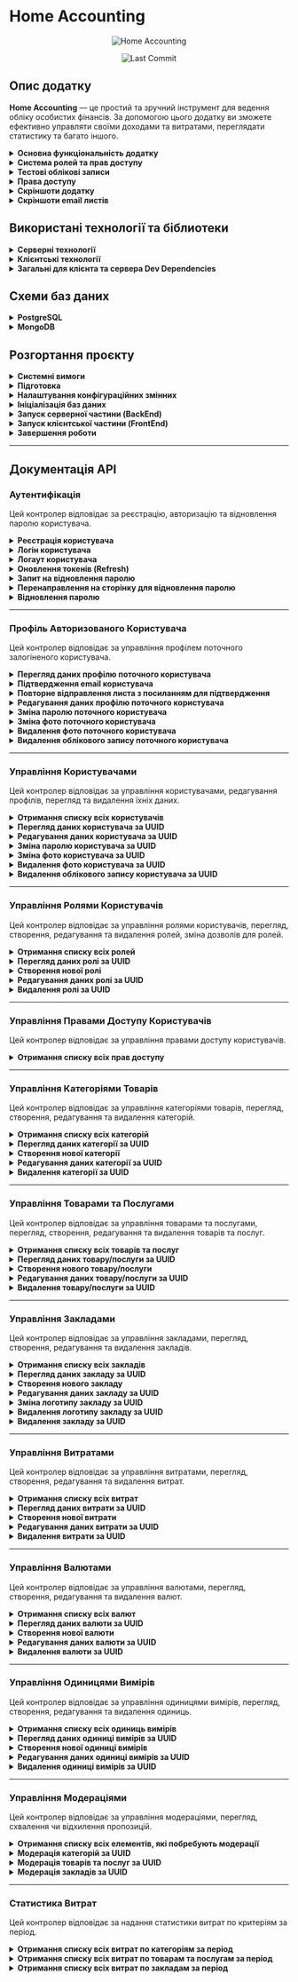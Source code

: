 # Home Accounting

<p align="center">
  <img src="./screenshots/Demo.gif" alt="Home Accounting" style="max-width: 80%;">
</p>
<p align="center">
  <img src="https://img.shields.io/github/last-commit/sytnikovzp/home-accounting" alt="Last Commit">
</p>

## Опис додатку

<strong>Home Accounting</strong> — це простий та зручний інструмент для
ведення обліку особистих фінансів. За допомогою цього додатку ви зможете
ефективно управляти своїми доходами та витратами, переглядати статистику
та багато іншого.

<details>
  <summary><strong>Основна функціональність додатку</strong></summary>

- **Реєстрація та Авторизація**: Користувачі можуть зареєструватися в системі, надаючи свої дані (повне ім'я, email, пароль). Після реєстрації необхідне підтвердження через email. Передбачено авторизацію за email і паролем, а також відновлення паролів через email. Всі маршрути, що потребують авторизації, є приватними. Доступ до окремих розділів визначається ролями та дозволами.

- **Облік товарів та послуг**: Користувачі можуть додавати та редагувати товари й послуги з прив’язкою до відповідних категорій.

- **Категоризація витрат**: Можливість створювати, змінювати та видаляти категорії витрат для систематизації фінансів.

- **Динамічне відстеження витрат**: Користувачі можуть реєструвати витрати, вказуючи суму, категорію, заклад, валюту та інші параметри. Це забезпечує детальний контроль фінансів. Доступ до записів обмежений – кожен користувач бачить лише власні витрати. Додаток підтримує фільтрацію витрат за періодами (день, тиждень, місяць, рік) та критеріями (категорії, магазини, способи оплати тощо).

- **Робота з валютами**: Для зручності користувачів додаток підтримує кілька валют для витрат. Проте, для збереження єдиної валюти статистики (гривні), якщо при створенні витрати обрана інша валюта, система автоматично перераховує суму в гривні за поточним курсом і зберігає її у базі даних в гривнях. Це дає змогу легко обчислювати загальні витрати і аналізувати їх за допомогою єдиної валюти — гривні.

- **Візуалізована статистика**: Витрати відображаються у вигляді графіків і діаграм, що дозволяє аналізувати фінанси за категоріями, магазинами та періодами.

- **Перевірка та контроль змін**: Передбачено механізми модерації, що дозволяють переглядати, змінювати або додавати новий контент на сайт.

- **Управління одиницями вимірів**: Доступне створення, редагування та видалення одиниць вимірів, що використовуються для товарів і послуг.

- **Управління закладами**: Користувачі можуть додавати, редагувати та видаляти заклади, де здійснюють покупки.

- **Управління користувачами**: Адміністратори можуть редагувати дані користувачів або видаляти їхні облікові записи.

- **Розширене управління ролями та правами доступу**: Реалізована система ролей і дозволів для контролю доступу до функцій. Користувачі можуть змінювати або видаляти лише ті записи, до яких мають дозволи.

- **Адаптивний дизайн**: Додаток оптимізований для роботи на різних пристроях.

- **Прелоадери**: Використовуються прелоадери для зручного відображення процесу завантаження даних з API.

</details>

<details>
  <summary><strong>Система ролей та прав доступу</strong></summary>

- **Рольова модель доступу**: Додаток підтримує систему ролей, що забезпечує гнучке керування правами користувачів. Кожен користувач має певну роль, яка визначає доступні для нього функції.

- **Ролі користувачів**:

  - **Адміністратори** — повний доступ до управління користувачами, ролями та їхніми правами.
  - **Модератори** — можуть редагувати та модерувати контент (категорії, заклади, товари тощо).
  - **Користувачі** — можуть керувати власними витратами, додавати нові категорії, заклади та товари.

- **Права доступу**:

  - **Адміністратори**: створення, редагування та видалення користувачів, управління ролями та правами.
  - **Модератори**: модерування категорій, закладів та товарів, редагування іншого контенту.
  - **Користувачі**: додавання власних витрат, перегляд профілю, створення нових категорій, закладів та товарів.

- **Контроль доступу**:
  - Будь-які дії, що потребують прав доступу, перевіряються перед виконанням.
  - Ролі та дозволи можна розширювати та налаштовувати під потреби проекту.
  - Гарантується, що користувачі працюють лише з дозволеними їм даними.
  - Система дозволяє розширювати та змінювати права відповідно до потреб.

</details>

<details>
  <summary><strong>Тестові облікові записи</strong></summary>

| Роль          | Email                  | Пароль   |
| ------------- | ---------------------- | -------- |
| Адміністратор | i.petrenko@gmail.com   | Qwerty12 |
| Модератор     | o.ivanchuk@gmail.com   | Qwerty12 |
| Користувач    | a.shevchenko@gmail.com | Qwerty12 |
| Користувач    | e.kovalenko@gmail.com  | Qwerty12 |
| Користувач    | m.scherbak@gmail.com   | Qwerty12 |

</details>

<details>
  <summary><strong>Права доступу</strong></summary>

| Назва дозволу                 | Опис                                                        |
| ----------------------------- | ----------------------------------------------------------- |
| **ADD_ROLES**                 | Додавання нових ролей користувачів                          |
| **EDIT_ROLES**                | Редагування ролей користувачів                              |
| **REMOVE_ROLES**              | Видалення ролей користувачів                                |
| **ASSIGN_ROLES**              | Призначення та зміна ролей користувачам                     |
| **EDIT_USERS**                | Редагування облікових записів користувачів                  |
| **REMOVE_USERS**              | Видалення облікових записів користувачів                    |
| **ADD_CATEGORIES**            | Додавання нових категорій                                   |
| **EDIT_CATEGORIES**           | Редагування категорій                                       |
| **REMOVE_CATEGORIES**         | Видалення категорій                                         |
| **MODERATION_CATEGORIES**     | Модерація категорій (зміна статусу публікації)              |
| **ADD_ESTABLISHMENTS**        | Додавання нових закладів                                    |
| **EDIT_ESTABLISHMENTS**       | Редагування закладів                                        |
| **REMOVE_ESTABLISHMENTS**     | Видалення закладів                                          |
| **MODERATION_ESTABLISHMENTS** | Модерація закладів (зміна статусу публікації)               |
| **ADD_PRODUCTS**              | Додавання нових товарів                                     |
| **EDIT_PRODUCTS**             | Редагування товарів                                         |
| **REMOVE_PRODUCTS**           | Видалення товарів                                           |
| **MODERATION_PRODUCTS**       | Модерація товарів (зміна статусу публікації)                |
| **ADD_CURRENCIES**            | Додавання нових валют                                       |
| **EDIT_CURRENCIES**           | Редагування валют                                           |
| **REMOVE_CURRENCIES**         | Видалення валют                                             |
| **ADD_MEASURES**              | Додавання нових одиниць вимірів                             |
| **EDIT_MEASURES**             | Редагування одиниць вимірів                                 |
| **REMOVE_MEASURES**           | Видалення одиниць вимірів                                   |
| **ADD_EXPENSES**              | Додавання нових записів про витрати                         |
| **EDIT_EXPENSES**             | Редагування записів про витрати                             |
| **REMOVE_EXPENSES**           | Видалення записів про витрати                               |
| **FULL_PROFILE_VIEWER**       | Перегляд повної інформації в профілях інших користувачів    |
| **LIMITED_PROFILE_VIEWER**    | Перегляд обмеженої інформації в профілях інших користувачів |

</details>

<details>
  <summary><strong>Скріншоти додатку</strong></summary>

![MobileView](./screenshots/1_Mobile_view.png)
![MainPage](./screenshots/2_Main_page.png)
![Auth](./screenshots/3_Auth.png)
![ForgotPassword](./screenshots/4_Forgot_password.png)
![ViewUser](./screenshots/5_User_details.png)
![ChangeUserPassword](./screenshots/6_Change_password.png)
![EditUser](./screenshots/7_User_edit.png)
![RoleDetails](./screenshots/8_Role_details.png)
![RoleEdit](./screenshots/9_Role_edit.png)
![ExpensesList](./screenshots/10_Expenses_list.png)
![ExpensesDetails](./screenshots/11_Expenses_details.png)
![ExpensesEdit](./screenshots/12_Expenses_edit.png)
![ExpensesRemove](./screenshots/13_Expenses_remove.png)
![StatisticsBar](./screenshots/14_Statistics_bar.png)
![StatisticsDonut](./screenshots/15_Statistics_donut.png)
![Moderation](./screenshots/16_Moderation.png)
![EstablishmentsDetails](./screenshots/17_Establishments_details.png)
![EstablishmentsEdit](./screenshots/18_Establishments_edit.png)
![Forbidden](./screenshots/19_Forbidden.png)
![NotFound](./screenshots/20_Not_found.png)

</details>

<details>
  <summary><strong>Скріншоти email листів</strong></summary>

![WelcomeMail](./screenshots/21_Mail_welcome.png)
![ChangeEmail](./screenshots/22_Mail_confirm_change_email.png)
![ResetPassword](./screenshots/23_Mail_reset_pass.png)

</details>

## Використані технології та біблиотеки

<details>
  <summary><strong>Серверні технології</strong></summary>

- **Node.js** – середовище виконання JavaScript на сервері.
- **Express** – веб-фреймворк для створення серверних застосунків.
- **PostgreSQL** – реляційна база даних для зберігання структурованих даних.
- **MongoDB** – NoSQL база даних для зберігання користувачів, ролей і прав доступу.
- **Sequelize** – ORM для PostgreSQL. Працює з моделями, міграціями, сидуванням.
- **pg** / **pg-hstore** – залежності Sequelize для роботи з PostgreSQL.
- **Mongoose** – ODM для MongoDB. Дозволяє описувати схеми і працювати з моделями.
- **date-fns** – бібліотека для форматування, обчислення та маніпуляції з датами.
- **bcrypt** – хешування паролів для зберігання в безпечному вигляді.
- **jsonwebtoken** – генерація і перевірка JWT токенів для автентифікації.
- **cookie-parser** – middleware для обробки HTTP cookie.
- **cors** – middleware для керування політикою доступу між доменами (CORS).
- **multer** – middleware для обробки завантажених файлів (наприклад, зображень).
- **nodemailer** – бібліотека для відправки email через SMTP.
- **axios** – бібліотека для виконання HTTP-запитів.
- **dotenv** – бібліотека для завантаження змінних оточення з `.env` файлу.
- **uuid** – бібліотека для генерації унікальних ідентифікаторів (UUID).
- **yup** – бібліотека для валідації даних на сервері.

</details>

<details>
  <summary><strong>Клієнтські технології</strong></summary>

- **React** – бібліотека для побудови інтерфейсів користувача.
- **React DOM** – бібліотека для взаємодії React з DOM.
- **React Router DOM** – бібліотека для роботи з маршрутизацією в React.
- **React Helmet Async** – бібліотека для роботи з мета-тегами та заголовками сторінок в React.
- **Redux Toolkit (@reduxjs/toolkit)** – інструменти для роботи з глобальним станом і RTK Query.
- **React Redux** – офіційна бібліотека для інтеграції Redux з React.
- **Redux Logger** – middleware для логування дій Redux у консолі.
- **MUI (Material-UI)** – бібліотека компонентів для React, що реалізує Material Design.
- **MUI Icons** – набір іконок для Material-UI.
- **MUI X Date Pickers** – набір компонентів для вибору дати та часу в MUI.
- **Emotion (React & Styled)** – бібліотека для CSS-in-JS стилізації, використовується з MUI.
- **Date-fns** – бібліотека для роботи з датами, яка використовується для форматування і обробки часу.
- **Framer Motion** – бібліотека для створення анімацій у React.
- **Chart.js** – бібліотека для створення графіків і діаграм.
- **React-Chartjs-2** – обгортка для інтеграції Chart.js з React.
- **Chart.js Plugin Datalabels** – плагін для Chart.js, що дозволяє відображати підписи на діаграмах.
- **Formik** – бібліотека для керування формами в React, що спрощує обробку стану, валідації та подій у формах.
- **Yup** – бібліотека для валідації даних (часто використовується з Formik).

</details>

<details>
  <summary><strong>Загальні для клієнта та сервера Dev Dependencies</strong></summary>

- **ESLint** – інструмент для аналізу коду, що допомагає дотримуватися кращих практик програмування.
- **ESLint Config Prettier** – конфігурація ESLint для сумісності з Prettier.
- **ESLint Plugins**:
  - **eslint-plugin-import** – перевіряє правильність імпорту модулів.
  - **eslint-plugin-jsx-a11y** – допомагає покращити доступність JSX-коду.
  - **eslint-plugin-optimize-regex** – оптимізує регулярні вирази.
  - **eslint-plugin-prettier** – інтеграція Prettier з ESLint.
  - **eslint-plugin-promise** – забезпечує дотримання кращих практик при роботі з промісами.
  - **eslint-plugin-react** – лінтинг специфічного для React коду.
  - **eslint-plugin-react-hooks** – перевіряє коректне використання React-хуків.
  - **eslint-plugin-react-refresh** – підтримка React Fast Refresh.
  - **eslint-plugin-simple-import-sort** – автоматично сортує імпорти.
  - **eslint-plugin-sort-keys-fix** – автоматично сортує ключі об'єктів.
  - **eslint-plugin-sequelize** – перевіряє використання Sequelize у коді.
  - **eslint-plugin-unicorn** – набір правил для покращення якості коду.
- **Prettier** – інструмент для автоматичного форматування коду.
- **Globals** – набір глобальних змінних для коректної роботи ESLint.
- **Nodemon** – утиліта, що дозволяє автоматично перезапускати сервер при внесенні змін у код.
- **Morgan** – middleware для ведення логів HTTP-запитів в Express.
- **Sequelize CLI** – інструмент для керування міграціями та сидуванням даних у Sequelize.
- **Jest** – тестова бібліотека для модульного тестування.
- **Supertest** – бібліотека для тестування HTTP-запитів до сервера.
- **Vite** – інструмент для збірки проєктів, що забезпечує швидку розробку та оптимізацію коду.
- **Vite Plugin Env Compatible** – забезпечує сумісність змінних оточення у Vite.
- **@Vitejs/Plugin-React** – офіційний плагін для підтримки React у Vite.

</details>

## Схеми баз даних

<details>
  <summary><strong>PostgreSQL</strong></summary>
  <p align="center">
  <img src="./screenshots/ER_PostgreSQL.png" alt="PostgreSQL" style="max-width: 80%;">
  </p>
</details>

<details>
  <summary><strong>MongoDB</strong></summary>
  <p align="center">
  <img src="./screenshots/ER_MongoDB.png" alt="MongoDB" style="max-width: 80%;">
  </p>
</details>

## Розгортання проєкту

<details>
  <summary><strong>Системні вимоги</strong></summary>

- GIT: **2.47** або вище
- Node.js: **v20.19.1** або вище
- NPM: **10.8.2** або вище
- PostgreSQL: **16.4** або вище
- MongoDB: **7.0.14** або вище

</details>

<details>
  <summary><strong>Підготовка</strong></summary>

```bash
# Клонуємо репозиторій
git clone git@github.com:sytnikovzp/home-accounting.git

# Переходимо в директорію проєкту
cd home-accounting

# Встановлюємо залежності для серверної та клієнтської частини
npm --prefix server install
npm --prefix client install
```

</details>

<details>
  <summary><strong>Налаштування конфігураційних змінних</strong></summary>

Створіть файл `.env` використовуючи команду:

```bash
cp .env.example .env
```

Відредагуйте файл `.env`, вказавши СВОЇ значення для `SMTP_USER` та `SMTP_PASSWORD`. Це потрібно для коректної роботи біблиотеки nodemailer.

Якщо файл `.env.example` **відсутній**, створіть файл `.env` використовуючи команду:

```bash
cat <<EOL > .env
# For client
VITE_PORT=3000

# For server
CLIENT_URL=http://localhost:3000
ACCOUNTING_SERVER_HOST=localhost
ACCOUNTING_SERVER_PORT=5000
STATIC_PATH=public

ACCESS_TOKEN_SECRET=access_secret
REFRESH_TOKEN_SECRET=refresh_secret
ACCESS_TOKEN_LIFETIME=15m
REFRESH_TOKEN_LIFETIME=60d
HASH_SALT_ROUNDS=9

SMTP_HOST="smtp.gmail.com"
SMTP_PORT=587
SMTP_USER=*yourmail@gmail.com* // Enter your SMTP credentials
SMTP_PASSWORD="*your password*" // Enter your SMTP credentials

# For database
DB_HOST=localhost
DB_DIALECT=postgres
DB_USER=postgres
DB_PASS=root
DB_NAME=home_accounting
DB_NAME_TEST=home_accounting_test
MONGO_HOST=localhost
MONGO_PORT=27017
MONGO_DB_NAME=home_accounting
MONGO_DB_NAME_TEST=home_accounting_test
EOL
```

</details>

<details>
  <summary><strong>Ініціалізація баз даних</strong></summary>

```bash
cd server
npm run dbinit
cd ..
```

</details>

<details>
  <summary><strong>Запуск серверної частини (BackEnd)</strong></summary>

```bash
# В окремому терміналі переходимо в директорію проєкту
cd home-accounting

# Запускаємо BackEnd
npm --prefix server start
```

</details>

<details>
  <summary><strong>Запуск клієнтської частини (FrontEnd)</strong></summary>

```bash
# В окремому терміналі переходимо в директорію проєкту
cd home-accounting

# Запускаємо FrontEnd
npm --prefix client start
```

</details>

<details>
  <summary><strong>Завершення роботи</strong></summary>
  Для зупинки серверної або клієнтської частини в відповідному терміналі натисніть:

```bash
CTRL + C
```

</details>

---

## Документація API

### Аутентифікація

Цей контролер відповідає за реєстрацію, авторизацію та відновлення паролю користувача.

<details>
  <summary><strong>Реєстрація користувача</strong></summary>

- **Метод**: POST
- **URL**: `/api/auth/registration`
- **Опис**: Створює нового користувача
- **Доступ лише для авторизованих користувачів**: Ні

#### **Тіло запиту**:

```json
{
  "fullName": "Микола Щербак",
  "email": "m.scherbak93801@gmail.com",
  "password": "Qwerty12"
}
```

#### **Приклад відповіді**:

```json
{
  "accessToken": "JWT access токен",
  "refreshToken": "JWT refresh токен",
  "authenticatedUser": {
    "uuid": "UUID користувача",
    "fullName": "Микола Щербак",
    "emailConfirm": "Очікує підтвердження",
    "role": "Users",
    "photo": ""
  },
  "permissions": ["ADD_ESTABLISHMENTS", "EDIT_ESTABLISHMENTS"]
}
```

</details>

<details>
  <summary><strong>Логін користувача</strong></summary>

- **Метод**: POST
- **URL**: `/api/auth/login`
- **Опис**: Авторизація користувача та отримання JWT-токенів
- **Доступ лише для авторизованих користувачів**: Ні

#### **Тіло запиту**:

```json
{
  "email": "m.scherbak93801@gmail.com",
  "password": "Qwerty12"
}
```

#### **Приклад відповіді**:

```json
{
  "accessToken": "JWT access токен",
  "refreshToken": "JWT refresh токен",
  "authenticatedUser": {
    "uuid": "UUID користувача",
    "fullName": "Микола Щербак",
    "emailConfirm": "Очікує підтвердження",
    "role": "Users",
    "photo": ""
  },
  "permissions": ["ADD_ESTABLISHMENTS", "EDIT_ESTABLISHMENTS"]
}
```

</details>

<details>
  <summary><strong>Логаут користувача</strong></summary>

- **Метод**: GET
- **URL**: `/api/auth/logout`
- **Опис**: Видалення refresh токену і завершення сесії користувача
- **Доступ лише для авторизованих користувачів**: Ні
- **Тіло запиту**: не потрібне
- **Приклад відповіді**: `200 OK`

</details>

<details>
  <summary><strong>Оновлення токенів (Refresh)</strong></summary>

- **Метод**: GET
- **URL**: `/api/auth/refresh`
- **Опис**: Оновлює JWT токени, використовуючи refresh токен з cookies
- **Доступ лише для авторизованих користувачів**: Так
- **Тіло запиту**: не потрібне

#### **Приклад відповіді**:

```json
{
  "accessToken": "JWT access токен",
  "refreshToken": "JWT refresh токен",
  "authenticatedUser": {
    "uuid": "UUID користувача",
    "fullName": "Микола Щербак",
    "emailConfirm": "Очікує підтвердження",
    "role": "Users",
    "photo": ""
  },
  "permissions": ["ADD_ESTABLISHMENTS", "EDIT_ESTABLISHMENTS"]
}
```

</details>

<details>
  <summary><strong>Запит на відновлення паролю</strong></summary>

- **Метод**: POST
- **URL**: `/api/auth/forgot`
- **Опис**: Відправлення на електронну пошту користувача посилання для відновлення паролю
- **Доступ лише для авторизованих користувачів**: Ні

#### **Тіло запиту**:

```json
{
  "email": "m.scherbak93801@gmail.com"
}
```

#### **Приклад відповіді**:

```json
{
  "severity": "success",
  "title": "Відновлення паролю",
  "message": "На Вашу електронну адресу відправлено повідомлення з подальшими інструкціями"
}
```

</details>

<details>
  <summary><strong>Перенаправлення на сторінку для відновлення паролю</strong></summary>

- **Метод**: GET
- **URL**: `/api/auth/redirect?token={uuid_token}`
- **Опис**: Перевірка токену для відновлення паролю і перенаправлення користувача на сторінку введення нового паролю
- **Доступ лише для авторизованих користувачів**: Ні
- **Тіло запиту**: не потрібне
- **Приклад відповіді**: `301 Redirect`

</details>

<details>
  <summary><strong>Відновлення паролю</strong></summary>

- **Метод**: POST
- **URL**: `/api/auth/reset?token={uuid_token}`
- **Опис**: Відновлення паролю користувача за допомогою токена
- **Доступ лише для авторизованих користувачів**: Ні

#### **Тіло запиту**:

```json
{
  "newPassword": "Qwerty12",
  "confirmNewPassword": "Qwerty12"
}
```

#### **Приклад відповіді**:

```json
{
  "severity": "success",
  "title": "Відновлення паролю",
  "message": "Ваш пароль успішно змінено"
}
```

</details>

---

### Профіль Авторизованого Користувача

Цей контролер відповідає за управління профілем поточного залогіненого користувача.

<details>
  <summary><strong>Перегляд даних профілю поточного користувача</strong></summary>

- **Метод**: GET
- **URL**: `/api/profile`
- **Опис**: Отримує профіль поточного залогіненого користувача
- **Доступ лише для авторизованих користувачів**: Так
- **Тіло запиту**: не потрібне

#### **Приклад відповіді**:

```json
{
  "uuid": "UUID поточного користувача",
  "fullName": "Повне ім'я користувача",
  "role": {
    "UUID ролі користувача",
    "Назва ролі користувача"
  },
  "photo": "Ім'я файлу фото користувача (якщо є)",
  "email": "Email користувача",
  "emailConfirm": "Статус підтвердження email користувача",
  "creation": {
    "createdAt": "Дата та час створення облікового запису",
    "updatedAt": "Дата та час редагування облікового запису"
  },
  "permissions": [
    {
      "uuid": "UUID права доступу",
      "title": "НАЗВА_ПРАВА_ДОСТУПУ"
    },
    ...
  ]
}
```

</details>

<details>
  <summary><strong>Підтвердження email користувача</strong></summary>

- **Метод**: GET
- **URL**: `/api/profile/confirm?token={uuid_token}`
- **Опис**: Підтверджує email користувача за допомогою токена
- **Доступ лише для авторизованих користувачів**: Так
- **Тіло запиту**: не потрібне
- **Приклад відповіді**: `301 Redirect`

</details>

<details>
  <summary><strong>Повторне відправлення листа з посиланням для підтвердження</strong></summary>

- **Метод**: GET
- **URL**: `/api/profile/resend`
- **Опис**: Повторно надсилає лист для підтвердження email
- **Доступ лише для авторизованих користувачів**: Так
- **Тіло запиту**: не потрібне

#### **Приклад відповіді**:

```json
{
  "severity": "success",
  "title": "Підтвердження email",
  "message": "На Вашу електронну адресу відправлено повідомлення з подальшими інструкціями"
}
```

</details>

<details>
  <summary><strong>Редагування даних профілю поточного користувача</strong></summary>

- **Метод**: PATCH
- **URL**: `/api/profile`
- **Опис**: Оновлює профіль поточного залогіненого користувача
- **Доступ лише для авторизованих користувачів**: Так

#### **Тіло запиту**:

```json
{
  "fullName": "Євген Коваленко",
  "email": "new_mail@gmail.com (необов'язково)",
  "role": "Administrators (необов'язково)"
}
```

#### **Приклад відповіді**:

```json
{
  "accessToken": "JWT access токен",
  "refreshToken": "JWT refresh токен",
  "authenticatedUser": {
    "uuid": "UUID користувача",
    "fullName": "Євген Коваленко",
    "emailConfirm": "Очікує підтвердження",
    "role": "Users",
    "photo": ""
  },
  "permissions": ["ADD_ESTABLISHMENTS", "EDIT_ESTABLISHMENTS"]
}
```

</details>

<details>
  <summary><strong>Зміна паролю поточного користувача</strong></summary>

- **Метод**: PATCH
- **URL**: `/api/profile/password`
- **Опис**: Оновлює пароль поточного користувача
- **Доступ лише для авторизованих користувачів**: Так

#### **Тіло запиту**:

```json
{
  "newPassword": "Qwerty12",
  "confirmNewPassword": "Qwerty12"
}
```

#### **Приклад відповіді**:

```json
{
  "accessToken": "JWT access токен",
  "refreshToken": "JWT refresh токен",
  "authenticatedUser": {
    "uuid": "UUID користувача",
    "fullName": "Євген Коваленко",
    "emailConfirm": "Очікує підтвердження",
    "role": "Users",
    "photo": ""
  },
  "permissions": ["ADD_ESTABLISHMENTS", "EDIT_ESTABLISHMENTS"]
}
```

</details>

<details>
  <summary><strong>Зміна фото поточного користувача</strong></summary>

- **Метод**: PATCH
- **URL**: `/api/profile/photo`
- **Опис**: Оновлює аватар користувача
- **Доступ лише для авторизованих користувачів**: Так
- **Формат запиту**: FormData

#### **Тіло запиту**:

```json
{
  "photo": "(файл зображення)"
}
```

#### **Приклад відповіді**:

```json
{
  "uuid": "UUID користувача",
  "photo": "1730713568386-evgen.kovalenko.jpg"
}
```

</details>

<details>
  <summary><strong>Видалення фото поточного користувача</strong></summary>

- **Метод**: DELETE
- **URL**: `/api/profile/photo`
- **Опис**: Видалення аватару користувача, повертаючи його до дефолтного
- **Доступ лише для авторизованих користувачів**: Так
- **Тіло запиту**: не потрібне

#### **Приклад відповіді**:

```json
{
  "uuid": "UUID користувача",
  "photo": ""
}
```

</details>

<details>
  <summary><strong>Видалення облікового запису поточного користувача</strong></summary>

- **Метод**: DELETE
- **URL**: `/api/profile`
- **Опис**: Видалення облікового запису поточного користувача
- **Доступ лише для авторизованих користувачів**: Так
- **Тіло запиту**: не потрібне
- **Приклад відповіді**: `200 OK`

</details>

---

### Управління Користувачами

Цей контролер відповідає за управління користувачами, редагування профілів, перегляд та видалення їхніх даних.

<details>
  <summary><strong>Отримання списку всіх користувачів</strong></summary>

- **Метод**: GET
- **URL**: `/api/users`
- **Опис**: Повертає список користувачів з підтримкою пагінації, сортування та фільтрації за статусом
- **Доступ лише для авторизованих користувачів**: Так
- **Тіло запиту**: не потрібне

**Параметри запиту**:

- `limit` - кількість елементів на сторінці (за замовчуванням 5)
- `offset` - кількість елементів, які потрібно пропустити
- `emailConfirm` - поле для фільтрації списку (за замовчуванням `all`)
- `sort` - поле для сортування (за замовчуванням `uuid`)
- `order` - напрям сортування (`asc` або `desc`, за замовчуванням `asc`)

#### **Приклад відповіді**:

```json
[
  {
    "uuid": "UUID користувача",
    "fullName": "Повне ім'я користувача",
    "photo": "Ім'я файлу фото користувача (якщо є)",
  },
  ...
]
```

</details>

<details>
  <summary><strong>Перегляд даних користувача за UUID</strong></summary>

- **Метод**: GET
- **URL**: `/api/users/{uuid}`
- **Опис**: Отримує інформацію про користувача за його UUID. Потрібні права доступу `FULL_PROFILE_VIEWER` або `LIMITED_PROFILE_VIEWER`
- **Доступ лише для авторизованих користувачів**: Так
- **Тіло запиту**: не потрібне

#### **Приклад відповіді, якщо поточний залогінений користувач має дозвіл FULL_PROFILE_VIEWER**:

```json
{
  "uuid": "UUID користувача",
  "fullName": "Повне ім'я користувача",
  "role": {
    "uuid": "UUID ролі користувача",
    "title": "Назва ролі користувача"
  },
  "photo": "Ім'я файлу фото користувача (якщо є)",
  "email": "Email користувача",
  "emailConfirm": "Статус підтвердження email користувача",
  "creation": {
    "createdAt": "Дата та час створення облікового запису",
    "updatedAt": "Дата та час редагування облікового запису"
  },
  "permissions": [
    {
      "uuid": "UUID права доступу",
      "title": "НАЗВА_ПРАВА_ДОСТУПУ"
    },
    ...
  ]
}
```

#### **Приклад відповіді, якщо поточний залогінений користувач має дозвіл LIMITED_PROFILE_VIEWER**:

```json
{
  "uuid": "UUID користувача",
  "fullName": "Повне ім'я користувача",
  "role": {
    "uuid": "UUID ролі користувача",
    "title": "Назва ролі користувача"
  },
  "photo": "Ім'я файлу фото користувача (якщо є)",
  "creation": {
    "createdAt": "Дата та час створення облікового запису",
    "updatedAt": "Дата та час редагування облікового запису"
  }
}
```

</details>

<details>
  <summary><strong>Редагування даних користувача за UUID</strong></summary>

- **Метод**: PATCH
- **URL**: `/api/users/{uuid}`
- **Опис**: Оновлює інформацію про користувача за його UUID. Потрібні права доступу `EDIT_USERS`
- **Доступ лише для авторизованих користувачів**: Так

#### **Тіло запиту**:

```json
{
  "fullName": "Євген Коваленко",
  "email": "new_mail@gmail.com (необов'язково)",
  "role": "Administrators (необов'язково)"
}
```

#### **Приклад відповіді**:

```json
{
  "accessToken": "JWT access токен",
  "refreshToken": "JWT refresh токен",
  "authenticatedUser": {
    "uuid": "UUID користувача",
    "fullName": "Євген Коваленко",
    "emailConfirm": "Очікує підтвердження",
    "role": "Users",
    "photo": ""
  },
  "permissions": ["ADD_ESTABLISHMENTS", "EDIT_ESTABLISHMENTS"]
}
```

</details>

<details>
  <summary><strong>Зміна паролю користувача за UUID</strong></summary>

- **Метод**: PATCH
- **URL**: `/api/users/{uuid}/password`
- **Опис**: Оновлює пароль облікового запису користувача за його UUID. Потрібні права доступу `EDIT_USERS`
- **Доступ лише для авторизованих користувачів**: Так

#### **Тіло запиту**:

```json
{
  "newPassword": "Qwerty12",
  "confirmNewPassword": "Qwerty12"
}
```

#### **Приклад відповіді**:

```json
{
  "accessToken": "JWT access токен",
  "refreshToken": "JWT refresh токен",
  "authenticatedUser": {
    "uuid": "UUID користувача",
    "fullName": "Євген Коваленко",
    "emailConfirm": "Очікує підтвердження",
    "role": "Users",
    "photo": ""
  },
  "permissions": ["ADD_ESTABLISHMENTS", "EDIT_ESTABLISHMENTS"]
}
```

</details>

<details>
  <summary><strong>Зміна фото користувача за UUID</strong></summary>

- **Метод**: PATCH
- **URL**: `/api/users/{uuid}/photo`
- **Опис**: Оновлює аватар користувача за його UUID. Потрібні права доступу `EDIT_USERS`
- **Доступ лише для авторизованих користувачів**: Так
- **Формат запиту**: FormData

#### **Тіло запиту**:

```json
{
  "photo": "(файл зображення)"
}
```

#### **Приклад відповіді**:

```json
{
  "uuid": "UUID користувача",
  "photo": "1730713568386-evgen.kovalenko.jpg"
}
```

</details>

<details>
  <summary><strong>Видалення фото користувача за UUID</strong></summary>

- **Метод**: DELETE
- **URL**: `/api/users/{uuid}/photo`
- **Опис**: Видалення аватару користувача за його UUID, повертаючи його до дефолтного. Потрібні права доступу `EDIT_USERS`
- **Доступ лише для авторизованих користувачів**: Так
- **Тіло запиту**: не потрібне

#### **Приклад відповіді**:

```json
{
  "uuid": "UUID користувача",
  "photo": ""
}
```

</details>

<details>
  <summary><strong>Видалення облікового запису користувача за UUID</strong></summary>

- **Метод**: DELETE
- **URL**: `/api/users/{uuid}`
- **Опис**: Видалення користувача за UUID. Потрібні права доступу `REMOVE_USERS`
- **Доступ лише для авторизованих користувачів**: Так
- **Тіло запиту**: не потрібне
- **Приклад відповіді**: `200 OK`

</details>

---

### Управління Ролями Користувачів

Цей контролер відповідає за управління ролями користувачів, перегляд, створення, редагування та видалення ролей, зміна дозволів для ролей.

<details>
  <summary><strong>Отримання списку всіх ролей</strong></summary>

- **Метод**: GET
- **URL**: `/api/roles`
- **Опис**: Повертає список ролей з підтримкою пагінації та сортування
- **Доступ лише для авторизованих користувачів**: Так
- **Тіло запиту**: не потрібне

**Параметри запиту**:

- `limit` - кількість елементів на сторінці (за замовчуванням 5)
- `offset` - кількість елементів, які потрібно пропустити
- `sort` - поле для сортування (за замовчуванням `uuid`)
- `order` - напрям сортування (`asc` або `desc`, за замовчуванням `asc`)

#### **Приклад відповіді**:

```json
[
  {
    "uuid": "UUID ролі",
    "title": "Назва ролі",
  },
  ...
]
```

</details>

<details>
  <summary><strong>Перегляд даних ролі за UUID</strong></summary>

- **Метод**: GET
- **URL**: `/api/roles/{uuid}`
- **Опис**: Отримує інформацію про роль за його UUID
- **Доступ лише для авторизованих користувачів**: Так
- **Тіло запиту**: не потрібне

#### **Приклад відповіді**:

```json
{
  "uuid": "UUID ролі",
  "title": "Назва ролі",
  "description": "Опис ролі (якщо є)",
  "permissions": [
    {
      "uuid": "UUID права доступу",
      "title": "НАЗВА_ПРАВА_ДОСТУПУ",
      "description": "Детальний опис права доступу"
    },
    ...
  ],
  "creation": {
    "createdAt": "Дата та час створення ролі",
    "updatedAt": "Дата та час редагування ролі"
  }
}
```

</details>

<details>
  <summary><strong>Створення нової ролі</strong></summary>

- **Метод**: POST
- **URL**: `/api/roles`
- **Опис**: Створює нову роль. Потрібні права доступу `ADD_ROLES`
- **Доступ лише для авторизованих користувачів**: Так

#### **Тіло запиту**:

```json
{
  "title": "Нова роль користувача",
  "description": "Опис ролі (необов'язково)",
  "permissions": ["ADD_CATEGORIES", "ADD_PRODUCTS"]
}
```

#### **Приклад відповіді**:

```json
{
  "uuid": "UUID ролі",
  "title": "Нова роль користувача",
  "description": "Опис ролі",
  "permissions": [
    {
      "uuid": "UUID права доступу",
      "title": "ADD_CATEGORIES",
      "description": "Додавання нових товарів"
    },
    {
      "uuid": "UUID права доступу",
      "title": "ADD_PRODUCTS",
      "description": "Додавання товарів та послуг"
    },
    ...
  ],
  "creation": {
    "createdAt": "Дата та час створення ролі",
    "updatedAt": "Дата та час редагування ролі"
  }
}
```

</details>

<details>
  <summary><strong>Редагування даних ролі за UUID</strong></summary>

- **Метод**: PATCH
- **URL**: `/api/roles/{uuid}`
- **Опис**: Оновлює інформацію про роль за його UUID. Потрібні права доступу `EDIT_ROLES`
- **Доступ лише для авторизованих користувачів**: Так

#### **Тіло запиту**:

```json
{
  "title": "Оновлена назва ролі користувача",
  "description": "Оновлений опис ролі користувача",
  "permissions": ["EDIT_ESTABLISHMENTS"]
}
```

#### **Приклад відповіді**:

```json
{
  "uuid": "UUID ролі",
  "title": "Оновлена назва ролі користувача",
  "description": "Оновлений опис ролі користувача",
  "permissions": [
    {
      "uuid": "UUID права доступу",
      "title": "EDIT_ESTABLISHMENTS",
      "description": "Редагування закладів"
    }
  ],
  "creation": {
    "createdAt": "Дата та час створення ролі",
    "updatedAt": "Дата та час редагування ролі"
  }
}
```

</details>

<details>
  <summary><strong>Видалення ролі за UUID</strong></summary>

- **Метод**: DELETE
- **URL**: `/api/roles/{uuid}`
- **Опис**: Видалення ролі за UUID. Потрібні права доступу `REMOVE_ROLES`
- **Доступ лише для авторизованих користувачів**: Так
- **Тіло запиту**: не потрібне
- **Приклад відповіді**: `200 OK`

</details>

---

### Управління Правами Доступу Користувачів

Цей контролер відповідає за управління правами доступу користувачів.

<details>
  <summary><strong>Отримання списку всіх прав доступу</strong></summary>

- **Метод**: GET
- **URL**: `/api/permissions`
- **Опис**: Повертає список всіх прав доступу
- **Доступ лише для авторизованих користувачів**: Так
- **Тіло запиту**: не потрібне

#### **Приклад відповіді**:

```json
[
  {
    "uuid": "UUID права доступу",
    "title": "НАЗВА_ПРАВА_ДОСТУПУ",
    "description": "Детальний опис права доступу"
  },
  ...
]
```

</details>

---

### Управління Категоріями Товарів

Цей контролер відповідає за управління категоріями товарів, перегляд, створення, редагування та видалення категорій.

<details>
  <summary><strong>Отримання списку всіх категорій</strong></summary>

- **Метод**: GET
- **URL**: `/api/categories`
- **Опис**: Повертає список категорій з підтримкою пагінації, сортування та фільтрації за статусом
- **Доступ лише для авторизованих користувачів**: Так
- **Тіло запиту**: не потрібне

**Параметри запиту**:

- `limit` - кількість елементів на сторінку (за замовчуванням 5)
- `offset` - кількість елементів, які потрібно пропустити
- `status` - поле для фільтрації списку (за замовчуванням `approved`)
- `sort` - поле для сортування (за замовчуванням `uuid`)
- `order` - напрям сортування (`asc` або `desc`, за замовчуванням `asc`)

#### **Приклад відповіді**:

```json
[
  {
    "uuid": "UUID категорії",
    "title": "Назва категорії"
  },
  ...
]
```

</details>

<details>
  <summary><strong>Перегляд даних категорії за UUID</strong></summary>

- **Метод**: GET
- **URL**: `/api/categories/{uuid}`
- **Опис**: Отримує інформацію про категорію за його UUID
- **Доступ лише для авторизованих користувачів**: Так
- **Тіло запиту**: не потрібне

#### **Приклад відповіді**:

```json
{
  "uuid": "UUID категорії",
  "title": "Назва категорії",
  "contentType": "Категорія",
  "status": "Статус модерації",
  "moderation": {
    "moderatorUuid": "UUID модератора",
    "moderatorFullName": "Повне ім'я модератора"
  },
  "creation": {
    "creatorUuid": "UUID автора",
    "creatorFullName": "Повне ім'я автора",
    "createdAt": "Дата та час створення категорії",
    "updatedAt": "Дата та час редагування категорії"
  }
}
```

</details>

<details>
  <summary><strong>Створення нової категорії</strong></summary>

- **Метод**: POST
- **URL**: `/api/categories`
- **Опис**: Створює нову категорію. Потрібні права доступу `ADD_CATEGORIES`
- **Доступ лише для авторизованих користувачів**: Так

#### **Тіло запиту**:

```json
{
  "title": "Нова категорія"
}
```

#### **Приклад відповіді**:

```json
{
  "uuid": "UUID категорії",
  "title": "Нова категорія",
  "contentType": "Категорія",
  "status": "Затверджено",
  "moderation": {
    "moderatorUuid": "UUID модератора",
    "moderatorFullName": "Повне ім'я модератора"
  },
  "creation": {
    "creatorUuid": "UUID автора",
    "creatorFullName": "Повне ім'я автора",
    "createdAt": "Дата та час створення категорії",
    "updatedAt": "Дата та час редагування категорії"
  }
}
```

</details>

<details>
  <summary><strong>Редагування даних категорії за UUID</strong></summary>

- **Метод**: PATCH
- **URL**: `/api/categories/{uuid}`
- **Опис**: Оновлює інформацію про категорію за його UUID. Потрібні права доступу `EDIT_CATEGORIES`
- **Доступ лише для авторизованих користувачів**: Так

#### **Тіло запиту**:

```json
{
  "title": "Оновлена назва категорії"
}
```

#### **Приклад відповіді**:

```json
{
  "uuid": "UUID категорії",
  "title": "Оновлена назва категорії",
  "contentType": "Категорія",
  "status": "Затверджено",
  "moderation": {
    "moderatorUuid": "UUID модератора",
    "moderatorFullName": "Повне ім'я модератора"
  },
  "creation": {
    "creatorUuid": "UUID автора",
    "creatorFullName": "Повне ім'я автора",
    "createdAt": "Дата та час створення категорії",
    "updatedAt": "Дата та час редагування категорії"
  }
}
```

</details>

<details>
  <summary><strong>Видалення категорії за UUID</strong></summary>

- **Метод**: DELETE
- **URL**: `/api/categories/{uuid}`
- **Опис**: Видалення категорії за UUID. Потрібні права доступу `REMOVE_CATEGORIES`
- **Доступ лише для авторизованих користувачів**: Так
- **Тіло запиту**: не потрібне
- **Приклад відповіді**: `200 OK`

</details>

---

### Управління Товарами та Послугами

Цей контролер відповідає за управління товарами та послугами, перегляд, створення, редагування та видалення товарів та послуг.

<details>
  <summary><strong>Отримання списку всіх товарів та послуг</strong></summary>

- **Метод**: GET
- **URL**: `/api/products`
- **Опис**: Повертає список товарів та послуг з підтримкою пагінації, сортування та фільтрації за статусом
- **Доступ лише для авторизованих користувачів**: Так
- **Тіло запиту**: не потрібне

**Параметри запиту**:

- `limit` - кількість елементів на сторінку (за замовчуванням 5)
- `offset` - кількість елементів, які потрібно пропустити
- `status` - поле для фільтрації списку (за замовчуванням `approved`)
- `sort` - поле для сортування (за замовчуванням `uuid`)
- `order` - напрям сортування (`asc` або `desc`, за замовчуванням `asc`)

#### **Приклад відповіді**:

```json
[
  {
    "uuid": "UUID товару/послуги",
    "title": "Назва товару/послуги",
    "category": "Категорія товару/послуги (якщо є)"
  },
  ...
]
```

</details>

<details>
  <summary><strong>Перегляд даних товару/послуги за UUID</strong></summary>

- **Метод**: GET
- **URL**: `/api/products/{uuid}`
- **Опис**: Отримує інформацію про товар/послугу за його UUID
- **Доступ лише для авторизованих користувачів**: Так
- **Тіло запиту**: не потрібне

#### **Приклад відповіді**:

```json
{
  "uuid": "UUID товару/послуги",
  "title": "Назва товару/послуги",
  "contentType": "Товар",
  "status": "Статус модерації",
  "moderation": {
    "moderatorUuid": "UUID модератора",
    "moderatorFullName": "Повне ім'я модератора"
  },
  "creation": {
    "creatorUuid": "UUID автора",
    "creatorFullName": "Повне ім'я автора",
    "createdAt": "Дата та час створення товару/послуги",
    "updatedAt": "Дата та час редагування товару/послуги"
  },
  "category": {
    "uuid": "UUID категорії товару/послуги",
    "title": "Назва категорії товару/послуги"
  }
}
```

</details>

<details>
  <summary><strong>Створення нового товару/послуги</strong></summary>

- **Метод**: POST
- **URL**: `/api/products`
- **Опис**: Створює новий товар/послугу. Потрібні права доступу `ADD_PRODUCTS`
- **Доступ лише для авторизованих користувачів**: Так

#### **Тіло запиту**:

```json
{
  "title": "Новий товар",
  "category": "Категорія товару (необов'язково)"
}
```

#### **Приклад відповіді**:

```json
{
  "uuid": "UUID товару/послуги",
  "title": "Новий товар",
  "contentType": "Товар",
  "status": "Очікує модерації",
  "moderation": {
    "moderatorUuid": "",
    "moderatorFullName": ""
  },
  "creation": {
    "creatorUuid": "UUID автора",
    "creatorFullName": "Повне ім'я автора",
    "createdAt": "Дата та час створення товару/послуги",
    "updatedAt": "Дата та час редагування товару/послуги"
  }
}
```

</details>

<details>
  <summary><strong>Редагування даних товару/послуги за UUID</strong></summary>

- **Метод**: PATCH
- **URL**: `/api/products/{uuid}`
- **Опис**: Оновлює інформацію про товар/послугу за його UUID. Потрібні права доступу `EDIT_PRODUCTS`
- **Доступ лише для авторизованих користувачів**: Так

#### **Тіло запиту**:

```json
{
  "title": "Оновлена назва товару",
  "category": "Категорія товару/послуги (необов'язково)"
}
```

#### **Приклад відповіді**:

```json
{
  "uuid": "UUID товару/послуги",
  "title": "Оновлена назва товару",
  "contentType": "Товар",
  "status": "Очікує модерації",
  "moderation": {
    "moderatorUuid": "",
    "moderatorFullName": ""
  },
  "creation": {
    "creatorUuid": "UUID автора",
    "creatorFullName": "Повне ім'я автора",
    "createdAt": "Дата та час створення товару/послуги",
    "updatedAt": "Дата та час редагування товару/послуги"
  }
}
```

</details>

<details>
  <summary><strong>Видалення товару/послуги за UUID</strong></summary>

- **Метод**: DELETE
- **URL**: `/api/products/{uuid}`
- **Опис**: Видалення товару/послуги за UUID. Потрібні права доступу `REMOVE_PRODUCTS`
- **Доступ лише для авторизованих користувачів**: Так
- **Тіло запиту**: не потрібне
- **Приклад відповіді**: `200 OK`

</details>

---

### Управління Закладами

Цей контролер відповідає за управління закладами, перегляд, створення, редагування та видалення закладів.

<details>
  <summary><strong>Отримання списку всіх закладів</strong></summary>

- **Метод**: GET
- **URL**: `/api/establishments`
- **Опис**: Повертає список закладів з підтримкою пагінації, сортування та фільтрації за статусом
- **Доступ лише для авторизованих користувачів**: Так
- **Тіло запиту**: не потрібне

**Параметри запиту**:

- `limit` - кількість елементів на сторінку (за замовчуванням 5)
- `offset` - кількість елементів, які потрібно пропустити
- `status` - поле для фільтрації списку (за замовчуванням `approved`)
- `sort` - поле для сортування (за замовчуванням `uuid`)
- `order` - напрям сортування (`asc` або `desc`, за замовчуванням `asc`)

#### **Приклад відповіді**:

```json
[
  {
    "uuid": "UUID закладу",
    "title": "Назва закладу",
    "logo": "Ім'я файлу логотипу закладу (якщо є)"
  },
  ...
]
```

</details>

<details>
  <summary><strong>Перегляд даних закладу за UUID</strong></summary>

- **Метод**: GET
- **URL**: `/api/establishments/{uuid}`
- **Опис**: Отримує інформацію про заклад за його UUID
- **Доступ лише для авторизованих користувачів**: Так
- **Тіло запиту**: не потрібне

#### **Приклад відповіді**:

```json
{
  "uuid": "UUID закладу",
  "title": "Назва закладу",
  "contentType": "Заклад",
  "description": "Опис закладу (якщо є)",
  "url": "Посилання на сайт закладу (якщо є)",
  "logo": "Ім'я файлу логотипу закладу (якщо є)",
  "status": "Статус модерації",
  "moderation": {
    "moderatorUuid": "UUID модератора",
    "moderatorFullName": "Повне ім'я модератора"
  },
  "creation": {
    "creatorUuid": "UUID автора",
    "creatorFullName": "Повне ім'я автора",
    "createdAt": "Дата та час створення закладу",
    "updatedAt": "Дата та час редагування закладу"
  }
}
```

</details>

<details>
  <summary><strong>Створення нового закладу</strong></summary>

- **Метод**: POST
- **URL**: `/api/establishments`
- **Опис**: Створює новий заклад. Потрібні права доступу `ADD_ESTABLISHMENTS`
- **Доступ лише для авторизованих користувачів**: Так

#### **Тіло запиту**:

```json
{
  "title": "Новий заклад",
  "description": "Опис закладу (необов'язково)",
  "url": "Посилання на сайт закладу (необов'язково)"
}
```

#### **Приклад відповіді**:

```json
{
  "uuid": "UUID закладу",
  "title": "Новий заклад",
  "contentType": "Заклад",
  "description": "",
  "url": "",
  "logo": "",
  "status": "Затверджено",
  "moderation": {
    "moderatorUuid": "UUID модератора",
    "moderatorFullName": "Повне ім'я модератора"
  },
  "creation": {
    "creatorUuid": "UUID автора",
    "creatorFullName": "Повне ім'я автора",
    "createdAt": "Дата та час створення закладу",
    "updatedAt": "Дата та час редагування закладу"
  }
}
```

</details>

<details>
  <summary><strong>Редагування даних закладу за UUID</strong></summary>

- **Метод**: PATCH
- **URL**: `/api/establishments/{uuid}`
- **Опис**: Оновлює інформацію про заклад за його UUID. Потрібні права доступу `EDIT_ESTABLISHMENTS`
- **Доступ лише для авторизованих користувачів**: Так

#### **Тіло запиту**:

```json
{
  "title": "АТБ",
  "description": "Заклад АТБ",
  "url": "https://www.atb.com.ua"
}
```

#### **Приклад відповіді**:

```json
{
  "uuid": "UUID закладу",
  "title": "АТБ",
  "contentType": "Заклад",
  "description": "Заклад АТБ",
  "url": "https://www.atb.com.ua",
  "logo": "",
  "status": "Затверджено",
  "moderation": {
    "moderatorUuid": "UUID модератора",
    "moderatorFullName": "Повне ім'я модератора"
  },
  "creation": {
    "creatorUuid": "UUID автора",
    "creatorFullName": "Повне ім'я автора",
    "createdAt": "Дата та час створення закладу",
    "updatedAt": "Дата та час редагування закладу"
  }
}
```

</details>

<details>
  <summary><strong>Зміна логотипу закладу за UUID</strong></summary>

- **Метод**: PATCH
- **URL**: `/api/establishments/{uuid}/logo`
- **Опис**: Оновлює логотип закладу за його UUID. Потрібні права доступу `EDIT_ESTABLISHMENTS`
- **Доступ лише для авторизованих користувачів**: Так
- **Формат запиту**: FormData

#### **Тіло запиту**:

```json
{
  "logo": "(файл зображення)"
}
```

#### **Приклад відповіді**:

```json
{
  "uuid": "UUID закладу",
  "title": "АТБ",
  "contentType": "Заклад",
  "description": "Заклад АТБ",
  "url": "https://www.atb.com.ua",
  "logo": "1730713465136-atb.png",
  "status": "Затверджено",
  "moderation": {
    "moderatorUuid": "UUID модератора",
    "moderatorFullName": "Повне ім'я модератора"
  },
  "creation": {
    "creatorUuid": "UUID автора",
    "creatorFullName": "Повне ім'я автора",
    "createdAt": "Дата та час створення закладу",
    "updatedAt": "Дата та час редагування закладу"
  }
}
```

</details>

<details>
  <summary><strong>Видалення логотипу закладу за UUID</strong></summary>

- **Метод**: DELETE
- **URL**: `/api/establishments/{uuid}/logo`
- **Опис**: Видалення логотипу закладу за його UUID, повертаючи його до дефолтного. Потрібні права доступу `EDIT_ESTABLISHMENTS`
- **Доступ лише для авторизованих користувачів**: Так
- **Тіло запиту**: не потрібне

#### **Приклад відповіді**:

```json
{
  "uuid": "UUID закладу",
  "title": "АТБ",
  "contentType": "Заклад",
  "description": "Заклад АТБ",
  "url": "https://www.atb.com.ua",
  "logo": "",
  "status": "Затверджено",
  "moderation": {
    "moderatorUuid": "UUID модератора",
    "moderatorFullName": "Повне ім'я модератора"
  },
  "creation": {
    "creatorUuid": "UUID автора",
    "creatorFullName": "Повне ім'я автора",
    "createdAt": "Дата та час створення закладу",
    "updatedAt": "Дата та час редагування закладу"
  }
}
```

</details>

<details>
  <summary><strong>Видалення закладу за UUID</strong></summary>

- **Метод**: DELETE
- **URL**: `/api/establishments/{uuid}`
- **Опис**: Видалення закладу за UUID. Потрібні права доступу `REMOVE_ESTABLISHMENTS`
- **Доступ лише для авторизованих користувачів**: Так
- **Тіло запиту**: не потрібне
- **Приклад відповіді**: `200 OK`

</details>

---

### Управління Витратами

Цей контролер відповідає за управління витратами, перегляд, створення, редагування та видалення витрат.

<details>
  <summary><strong>Отримання списку всіх витрат</strong></summary>

- **Метод**: GET
- **URL**: `/api/expenses`
- **Опис**: Повертає список витрат з підтримкою пагінації, сортування та фільтрації за періодом. Кожен користувач може переглядати ТІЛЬКИ СВОЇ записи
- **Доступ лише для авторизованих користувачів**: Так
- **Тіло запиту**: не потрібне

**Параметри запиту**:

- `limit` - кількість елементів на сторінку (за замовчуванням 5)
- `offset` - кількість елементів, які потрібно пропустити
- `ago` - поле для фільтрації списку (за замовчуванням `allTime`)
- `sort` - поле для сортування (за замовчуванням `uuid`)
- `order` - напрям сортування (`asc` або `desc`, за замовчуванням `asc`)

#### **Приклад відповіді**:

```json
[
  {
    "uuid": "UUID витрати",
    "date": "Дата здійснення витрати",
    "product": "Назва товару/послуги",
    "establishment": "Назва закладу"
  },
  ...
]
```

</details>

<details>
  <summary><strong>Перегляд даних витрати за UUID</strong></summary>

- **Метод**: GET
- **URL**: `/api/expenses/{uuid}`
- **Опис**: Отримує інформацію про витрату за його UUID. Кожен користувач може переглядати ТІЛЬКИ СВОЇ записи
- **Доступ лише для авторизованих користувачів**: Так
- **Тіло запиту**: не потрібне

#### **Приклад відповіді**:

```json
{
  "uuid": "UUID витрати",
  "product": {
    "uuid": "UUID товару/послуги",
    "title": "Назва товару/послуги"
  },
  "quantity": "Кількість одиниць",
  "unitPrice": "Вартість за одиницю",
  "totalPrice": "Загальна вартість витрати",
  "establishment": {
    "uuid": "UUID закладу",
    "title": "Назва закладу"
  },
  "measure": {
    "uuid": "UUID одиниці вимірів",
    "title": "Назва одиниці вимірів"
  },
  "currency": {
    "uuid": "UUID валюти",
    "title": "Назва валюти",
    "code": "Міжнародний код валюти"
  },
  "date": "Дата здійснення витрати",
  "creation": {
    "creatorUuid": "UUID автора",
    "creatorFullName": "Повне ім'я автора",
    "createdAt": "Дата та час створення витрати",
    "updatedAt": "Дата та час редагування витрати"
  }
}
```

</details>

<details>
  <summary><strong>Створення нової витрати</strong></summary>

- **Метод**: POST
- **URL**: `/api/expenses`
- **Опис**: Створює нову витрату. Потрібні права доступу `ADD_EXPENSES`
- **Доступ лише для авторизованих користувачів**: Так

#### **Тіло запиту**:

```json
{
  "product": "Навушники",
  "quantity": "2",
  "measure": "шт",
  "unitPrice": "500",
  "currency": "Українська гривня",
  "establishment": "Comfy",
  "date": "12 січня 2025"
}
```

#### **Приклад відповіді**:

```json
{
  "uuid": "UUID витрати",
  "product": {
    "uuid": "UUID товару/послуги",
    "title": "Навушники"
  },
  "quantity": "2",
  "unitPrice": "500",
  "totalPrice": "1000",
  "establishment": {
    "uuid": "UUID закладу",
    "title": "Comfy"
  },
  "measure": {
    "uuid": "UUID одиниці вимірів",
    "title": "шт"
  },
  "currency": {
    "uuid": "UUID валюти",
    "title": "Українська гривня"
  },
  "date": "12 січня 2025",
  "creation": {
    "creatorUuid": "UUID автора",
    "creatorFullName": "Повне ім'я автора",
    "createdAt": "Дата та час створення витрати",
    "updatedAt": "Дата та час редагування витрати"
  }
}
```

</details>

<details>
  <summary><strong>Редагування даних витрати за UUID</strong></summary>

- **Метод**: PATCH
- **URL**: `/api/expenses/{uuid}`
- **Опис**: Оновлює інформацію про витрату за його UUID. Кожен користувач може редагувати ТІЛЬКИ СВОЇ записи. Потрібні права доступу `EDIT_EXPENSES`
- **Доступ лише для авторизованих користувачів**: Так

#### **Тіло запиту**:

```json
{
  "product": "Ноутбук",
  "quantity": "1",
  "measure": "шт",
  "unitPrice": "850",
  "currency": "Долар США",
  "establishment": "Епіцентр",
  "date": "15 січня 2025"
}
```

#### **Приклад відповіді**:

```json
{
  "uuid": "UUID витрати",
  "product": {
    "uuid": "UUID товару/послуги",
    "title": "Ноутбук"
  },
  "quantity": "1",
  "unitPrice": "35471.86",
  "totalPrice": "35471.86",
  "establishment": {
    "uuid": "UUID закладу",
    "title": "Епіцентр"
  },
  "measure": {
    "uuid": "UUID одиниці вимірів",
    "title": "шт"
  },
  "currency": {
    "uuid": "UUID валюти",
    "title": "Українська гривня"
  },
  "date": "15 січня 2025",
  "creation": {
    "creatorUuid": "UUID автора",
    "creatorFullName": "Повне ім'я автора",
    "createdAt": "Дата та час створення витрати",
    "updatedAt": "Дата та час редагування витрати"
  }
}
```

</details>

<details>
  <summary><strong>Видалення витрати за UUID</strong></summary>

- **Метод**: DELETE
- **URL**: `/api/expenses/{uuid}`
- **Опис**: Видалення витрати за UUID. Кожен користувач може видаляти ТІЛЬКИ СВОЇ записи. Потрібні права доступу `REMOVE_EXPENSES`
- **Доступ лише для авторизованих користувачів**: Так
- **Тіло запиту**: не потрібне
- **Приклад відповіді**: `200 OK`

</details>

---

### Управління Валютами

Цей контролер відповідає за управління валютами, перегляд, створення, редагування та видалення валют.

<details>
  <summary><strong>Отримання списку всіх валют</strong></summary>

- **Метод**: GET
- **URL**: `/api/currencies`
- **Опис**: Повертає список валют з підтримкою пагінації та сортування
- **Доступ лише для авторизованих користувачів**: Так
- **Тіло запиту**: не потрібне

**Параметри запиту**:

- `limit` - кількість елементів на сторінку (за замовчуванням 5)
- `offset` - кількість елементів, які потрібно пропустити
- `sort` - поле для сортування (за замовчуванням `uuid`)
- `order` - напрям сортування (`asc` або `desc`, за замовчуванням `asc`)

#### **Приклад відповіді**:

```json
[
  {
    "uuid": "UUID валюти",
    "title": "Назва валюти",
    "code": "Міжнародний код валюти"
  },
  ...
]
```

</details>

<details>
  <summary><strong>Перегляд даних валюти за UUID</strong></summary>

- **Метод**: GET
- **URL**: `/api/currencies/{uuid}`
- **Опис**: Отримує інформацію про валюту за його UUID
- **Доступ лише для авторизованих користувачів**: Так
- **Тіло запиту**: не потрібне

#### **Приклад відповіді**:

```json
{
  "uuid": "UUID валюти",
  "title": "Назва валюти",
  "code": "Міжнародний код валюти",
  "creation": {
    "creatorUuid": "UUID автора",
    "creatorFullName": "Повне ім'я автора",
    "createdAt": "Дата та час створення валюти",
    "updatedAt": "Дата та час редагування валюти"
  }
}
```

</details>

<details>
  <summary><strong>Створення нової валюти</strong></summary>

- **Метод**: POST
- **URL**: `/api/currencies`
- **Опис**: Створює нову валюту. Потрібні права доступу `ADD_CURRENCIES`
- **Доступ лише для авторизованих користувачів**: Так

#### **Тіло запиту**:

```json
{
  "title": "Нова валюта",
  "code": "TST"
}
```

#### **Приклад відповіді**:

```json
{
  "uuid": "UUID валюти",
  "title": "Нова валюта",
  "code": "TST",
  "creation": {
    "creatorUuid": "UUID автора",
    "creatorFullName": "Повне ім'я автора",
    "createdAt": "Дата та час створення валюти",
    "updatedAt": "Дата та час редагування валюти"
  }
}
```

</details>

<details>
  <summary><strong>Редагування даних валюти за UUID</strong></summary>

- **Метод**: PATCH
- **URL**: `/api/currencies/{uuid}`
- **Опис**: Оновлює інформацію про валюту за його UUID. Потрібні права доступу `EDIT_CURRENCIES`
- **Доступ лише для авторизованих користувачів**: Так

#### **Тіло запиту**:

```json
{
  "title": "Оновлена валюта",
  "code": "TSS"
}
```

#### **Приклад відповіді**:

```json
{
  "uuid": "UUID валюти",
  "title": "Оновлена валюта",
  "code": "TSS",
  "creation": {
    "creatorUuid": "UUID автора",
    "creatorFullName": "Повне ім'я автора",
    "createdAt": "Дата та час створення валюти",
    "updatedAt": "Дата та час редагування валюти"
  }
}
```

</details>

<details>
  <summary><strong>Видалення валюти за UUID</strong></summary>

- **Метод**: DELETE
- **URL**: `/api/currencies/{uuid}`
- **Опис**: Видалення валюти за UUID. Потрібні права доступу `REMOVE_CURRENCIES`
- **Доступ лише для авторизованих користувачів**: Так
- **Тіло запиту**: не потрібне
- **Приклад відповіді**: `200 OK`

</details>

---

### Управління Одиницями Вимірів

Цей контролер відповідає за управління одиницями вимірів, перегляд, створення, редагування та видалення одиниць.

<details>
  <summary><strong>Отримання списку всіх одиниць вимірів</strong></summary>

- **Метод**: GET
- **URL**: `/api/measures`
- **Опис**: Повертає список одиниць вимірів з підтримкою пагінації та сортування
- **Доступ лише для авторизованих користувачів**: Так
- **Тіло запиту**: не потрібне

**Параметри запиту**:

- `limit` - кількість елементів на сторінку (за замовчуванням 5)
- `offset` - кількість елементів, які потрібно пропустити
- `sort` - поле для сортування (за замовчуванням `uuid`)
- `order` - напрям сортування (`asc` або `desc`, за замовчуванням `asc`)

#### **Приклад відповіді**:

```json
[
  {
    "uuid": "UUID одиниці вимірів",
    "title": "Назва одиниці вимірів",
    "description": "Опис одиниці вимірів"
  },
  ...
]
```

</details>

<details>
  <summary><strong>Перегляд даних одиниці вимірів за UUID</strong></summary>

- **Метод**: GET
- **URL**: `/api/measures/{uuid}`
- **Опис**: Отримує інформацію про одиницю вимірів за його UUID
- **Доступ лише для авторизованих користувачів**: Так
- **Тіло запиту**: не потрібне

#### **Приклад відповіді**:

```json
{
  "uuid": "UUID одиниці вимірів",
  "title": "Назва одиниці вимірів",
  "description": "Опис одиниці вимірів",
  "creation": {
    "creatorUuid": "UUID автора",
    "creatorFullName": "Повне ім'я автора",
    "createdAt": "Дата та час створення одиниці вимірів",
    "updatedAt": "Дата та час редагування одиниці вимірів"
  }
}
```

</details>

<details>
  <summary><strong>Створення нової одиниці вимірів</strong></summary>

- **Метод**: POST
- **URL**: `/api/measures`
- **Опис**: Створює нову одиницю вимірів. Потрібні права доступу `ADD_MEASURES`
- **Доступ лише для авторизованих користувачів**: Так

#### **Тіло запиту**:

```json
{
  "title": "Нова одиниця вимірів",
  "description": "Опис одиниці вимірів"
}
```

#### **Приклад відповіді**:

```json
{
  "uuid": "UUID одиниці вимірів",
  "title": "Нова одиниця вимірів",
  "description": "Опис одиниці вимірів",
  "creation": {
    "creatorUuid": "UUID автора",
    "creatorFullName": "Повне ім'я автора",
    "createdAt": "Дата та час створення одиниці вимірів",
    "updatedAt": "Дата та час редагування одиниці вимірів"
  }
}
```

</details>

<details>
  <summary><strong>Редагування даних одиниці вимірів за UUID</strong></summary>

- **Метод**: PATCH
- **URL**: `/api/measures/{uuid}`
- **Опис**: Оновлює інформацію про одиницю вимірів за його UUID. Потрібні права доступу `EDIT_MEASURES`
- **Доступ лише для авторизованих користувачів**: Так

#### **Тіло запиту**:

```json
{
  "title": "Оновлена назва одиниці вимірів",
  "description": "Оновлений опис одиниці вимірів"
}
```

#### **Приклад відповіді**:

```json
{
  "uuid": "UUID одиниці вимірів",
  "title": "Оновлена назва одиниці вимірів",
  "description": "Оновлений опис одиниці вимірів",
  "creation": {
    "creatorUuid": "UUID автора",
    "creatorFullName": "Повне ім'я автора",
    "createdAt": "Дата та час створення одиниці вимірів",
    "updatedAt": "Дата та час редагування одиниці вимірів"
  }
}
```

</details>

<details>
  <summary><strong>Видалення одиниці вимірів за UUID</strong></summary>

- **Метод**: DELETE
- **URL**: `/api/measures/{uuid}`
- **Опис**: Видалення одиниці вимірів за UUID. Потрібні права доступу `REMOVE_MEASURES`
- **Доступ лише для авторизованих користувачів**: Так
- **Тіло запиту**: не потрібне
- **Приклад відповіді**: `200 OK`

</details>

---

### Управління Модераціями

Цей контролер відповідає за управління модераціями, перегляд, схвалення чи відхилення пропозицій.

<details>
  <summary><strong>Отримання списку всіх елементів, які побребують модерації</strong></summary>

- **Метод**: GET
- **URL**: `/api/moderation`
- **Опис**: Повертає список елементів, які потребують модерації, з підтримкою пагінації та сортування
- **Доступ лише для авторизованих користувачів**: Так
- **Тіло запиту**: не потрібне

**Параметри запиту**:

- `limit` - кількість елементів на сторінку (за замовчуванням 5)
- `offset` - кількість елементів, які потрібно пропустити
- `sort` - поле для сортування (за замовчуванням `uuid`)
- `order` - напрям сортування (`asc` або `desc`, за замовчуванням `asc`)

#### **Приклад відповіді**:

```json
[
  {
    "uuid": "UUID елемента модерації",
    "title": "Назва елемента модерації",
    "contentType": "Тип елемента модерації",
    "path": "Шлях елемента модерації"
  },
  ...
]
```

</details>

<details>
  <summary><strong>Модерація категорій за UUID</strong></summary>

- **Метод**: PATCH
- **URL**: `/api/moderation/categories/{uuid}`
- **Опис**: Оновлює інформацію про модерацію категорії за його UUID. Потрібні права доступу `MODERATION_CATEGORIES`
- **Доступ лише для авторизованих користувачів**: Так

#### **Тіло запиту**:

```json
{
  "status": "rejected"
}
```

#### **Приклад відповіді**:

```json
{
  "uuid": "UUID категорії",
  "title": "Книги",
  "status": "Відхилено",
  "moderation": {
    "moderatorUuid": "UUID модератора",
    "moderatorFullName": "Повне ім'я модератора"
  },
  "creation": {
    "creatorUuid": "UUID автора",
    "creatorFullName": "Повне ім'я автора",
    "createdAt": "Дата та час створення категорії",
    "updatedAt": "Дата та час редагування категорії"
  }
}
```

</details>

<details>
  <summary><strong>Модерація товарів та послуг за UUID</strong></summary>

- **Метод**: PATCH
- **URL**: `/api/moderation/products/{uuid}`
- **Опис**: Оновлює інформацію про модерацію товарів та послуг за його UUID. Потрібні права доступу `MODERATION_PRODUCTS`
- **Доступ лише для авторизованих користувачів**: Так

#### **Тіло запиту**:

```json
{
  "status": "approved"
}
```

#### **Приклад відповіді**:

```json
{
  "uuid": "UUID товару/послуги",
  "title": "Солодка вода",
  "status": "Затверджено",
  "moderation": {
    "moderatorUuid": "UUID модератора",
    "moderatorFullName": "Повне ім'я модератора"
  },
  "creation": {
    "creatorUuid": "UUID автора",
    "creatorFullName": "Повне ім'я автора",
    "createdAt": "Дата та час створення товару/послуги",
    "updatedAt": "Дата та час редагування товару/послуги"
  }
}
```

</details>

<details>
  <summary><strong>Модерація закладів за UUID</strong></summary>

- **Метод**: PATCH
- **URL**: `/api/moderation/establishments/{uuid}`
- **Опис**: Оновлює інформацію про модерацію закладів за його UUID. Потрібні права доступу `MODERATION_ESTABLISHMENTS`
- **Доступ лише для авторизованих користувачів**: Так

#### **Тіло запиту**:

```json
{
  "status": "rejected"
}
```

#### **Приклад відповіді**:

```json
{
  "uuid": "UUID закладу",
  "title": "Сільпо",
  "status": "Відхилено",
  "moderation": {
    "moderatorUuid": "UUID модератора",
    "moderatorFullName": "Повне ім'я модератора"
  },
  "creation": {
    "creatorUuid": "UUID автора",
    "creatorFullName": "Повне ім'я автора",
    "createdAt": "Дата та час створення закладу",
    "updatedAt": "Дата та час редагування закладу"
  }
}
```

</details>

---

### Статистика Витрат

Цей контролер відповідає за надання статистики витрат по критеріям за період.

<details>
  <summary><strong>Отримання списку всіх витрат по категоріям за період</strong></summary>

- **Метод**: GET
- **URL**: `/api/statistics/categories`
- **Опис**: Повертає список витрат по категоріям за період по поточному користувачу (якщо користувач авторизований) або по всім користувачам
- **Доступ лише для авторизованих користувачів**: Ні
- **Тіло запиту**: не потрібне

**Параметри запиту**:

- `ago` - поле для фільтрації списку (за замовчуванням `allTime`)
- `creatorUuid` - поле для фільтрації списку (за замовчуванням `null`)

#### **Приклад відповіді**:

```json
[
  {
    "title": "Назва категорії",
    "result": "Сума витрат по категоріям за період"
  },
  ...
]
```

</details>

<details>
  <summary><strong>Отримання списку всіх витрат по товарам та послугам за період</strong></summary>

- **Метод**: GET
- **URL**: `/api/statistics/products`
- **Опис**: Повертає список витрат по товарам та послугам за період по поточному користувачу (якщо користувач авторизований) або по всім користувачам
- **Доступ лише для авторизованих користувачів**: Ні
- **Тіло запиту**: не потрібне

**Параметри запиту**:

- `ago` - поле для фільтрації списку (за замовчуванням `allTime`)
- `creatorUuid` - поле для фільтрації списку (за замовчуванням `null`)

#### **Приклад відповіді**:

```json
[
  {
    "title": "Назва товару/послуги",
    "result": "Сума витрат по товарам/послугам за період"
  },
  ...
]
```

</details>

<details>
  <summary><strong>Отримання списку всіх витрат по закладам за період</strong></summary>

- **Метод**: GET
- **URL**: `/api/statistics/establishments`
- **Опис**: Повертає список витрат по закладам за період по поточному користувачу (якщо користувач авторизований) або по всім користувачам
- **Доступ лише для авторизованих користувачів**: Ні
- **Тіло запиту**: не потрібне

**Параметри запиту**:

- `ago` - поле для фільтрації списку (за замовчуванням `allTime`)
- `creatorUuid` - поле для фільтрації списку (за замовчуванням `null`)

#### **Приклад відповіді**:

```json
[
  {
    "title": "Назва закладу",
    "result": "Сума витрат по закладам за період"
  },
  ...
]
```

</details>
